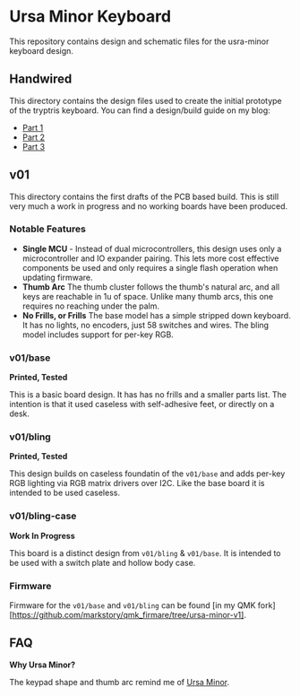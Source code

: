 # Ursa Minor Keyboard

This repository contains design and schematic files for the usra-minor keyboard design.


## Handwired

This directory contains the design files used to create the initial prototype of the tryptris keyboard.
You can find a design/build guide on my blog:

* [Part 1](http://mark-story.com/posts/view/building-a-split-keyboard-part-1)
* [Part 2](http://mark-story.com/posts/view/building-a-split-keyboard-part-2)
* [Part 3](http://mark-story.com/posts/view/building-a-split-keyboard-part-3)

## v01

This directory contains the first drafts of the PCB based build. This is still very much a work in progress and no working boards have been produced.

### Notable Features

* **Single MCU** - Instead of dual microcontrollers, this design uses only
  a microcontroller and IO expander pairing. This lets more cost effective
  components be used and only requires a single flash operation when updating
  firmware.
* **Thumb Arc** The thumb cluster follows the thumb's natural arc, and all keys
  are reachable in 1u of space. Unlike many thumb arcs, this one requires no
  reaching under the palm.
* **No Frills, or Frills** The base model has a simple stripped down keyboard.
  It has no lights, no encoders, just 58 switches and wires. The bling model
  includes support for per-key RGB.

### v01/base

**Printed, Tested**

This is a basic board design. It has has no frills and a smaller parts list. The intention is that it used caseless with self-adhesive feet, or directly on a desk.


### v01/bling

**Printed, Tested**

This design builds on caseless foundatin of the `v01/base` and adds per-key RGB lighting via RGB matrix drivers over I2C. Like the base board it is intended to be used caseless.


### v01/bling-case

**Work In Progress**

This board is a distinct design from `v01/bling` & `v01/base`. It is intended to be used with a switch plate and hollow body case.

### Firmware

Firmware for the `v01/base` and `v01/bling` can be found [in my QMK fork][https://github.com/markstory/qmk_firmare/tree/ursa-minor-v1].


## FAQ

**Why Ursa Minor?**

The keypad shape and thumb arc remind me of [Ursa Minor](https://en.wikipedia.org/wiki/Ursa_Minor).
